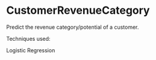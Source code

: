 # CustomerRevenueCategory
Predict the revenue category/potential of a customer.

Techniques used:

Logistic Regression
